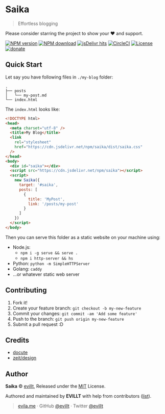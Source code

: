 # Saika

> Effortless blogging

Please consider starring the project to show your ❤️ and support.

[![NPM version](https://badgen.net/npm/v/saika?icon=npm)](https://npmjs.com/package/saika)
[![NPM download](https://badgen.net/npm/dm/saika?icon=npm)](https://npmjs.com/package/saika)
[![jsDelivr hits](https://badgen.net/jsdelivr/hits/npm/saika)](https://www.jsdelivr.com/package/npm/saika)
[![CircleCI](https://badgen.net/circleci/github/evillt/saika?icon=circleci)](https://circleci.com/gh/evillt/saika/tree/master)
[![License](https://badgen.net/npm/license/saika)](./LICENSE)
[![donate](https://badgen.net/badge/support%20me/donate/f2a)](https://donate.evila.me)

## Quick Start

Let say you have following files in `./my-blog` folder:

```
.
├── posts
│   └── my-post.md
└── index.html
```

The `index.html` looks like:

```html
<!DOCTYPE html>
<head>
  <meta charset="utf-8" />
  <title>My Blog</title>
  <link
    rel="stylesheet"
    href="https://cdn.jsdelivr.net/npm/saika/dist/saika.css"
  />
</head>
<body>
  <div id="saika"></div>
  <script src="https://cdn.jsdelivr.net/npm/saika"></script>
  <script>
    new Saika({
      target: '#saika',
      posts: [
        {
          title: 'MyPost',
          link: '/posts/my-post'
        }
      ]
    })
  </script>
</body>
```

Then you can serve this folder as a static website on your machine using:

- Node.js:
  - `npm i -g serve && serve .`
  - `npm i http-server && hs`
- Python: `python -m SimpleHTTPServer`
- Golang: `caddy`
- ...or whatever static web server

## Contributing

1. Fork it!
2. Create your feature branch: `git checkout -b my-new-feature`
3. Commit your changes: `git commit -am 'Add some feature'`
4. Push to the branch: `git push origin my-new-feature`
5. Submit a pull request :D

## Credits

- [docute](https://github.com/egoist/docute)
- [zeit/design](https://zeit.co/design)

## Author

**Saika** © [evillt](https://github.com/evillt), Released under the [MIT](./LICENSE) License.

Authored and maintained by **EVILLT** with help from contributors ([list](https://github.com/evillt/saika/contributors)).

> [evila.me](https://evila.me) · GitHub [@evillt](https://github.com/evillt) · Twitter [@evillt](https://twitter.com/evillt)
